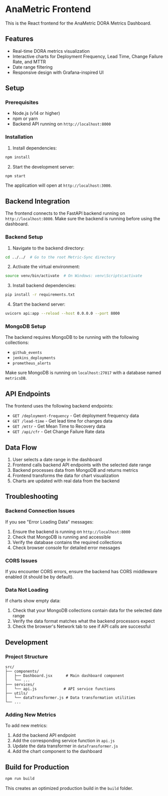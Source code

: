 # AnaMetric Frontend

This is the React frontend for the AnaMetric DORA Metrics Dashboard.

## Features

- Real-time DORA metrics visualization
- Interactive charts for Deployment Frequency, Lead Time, Change Failure Rate, and MTTR
- Date range filtering
- Responsive design with Grafana-inspired UI

## Setup

### Prerequisites

- Node.js (v14 or higher)
- npm or yarn
- Backend API running on `http://localhost:8000`

### Installation

1. Install dependencies:
```bash
npm install
```

2. Start the development server:
```bash
npm start
```

The application will open at `http://localhost:3000`.

## Backend Integration

The frontend connects to the FastAPI backend running on `http://localhost:8000`. Make sure the backend is running before using the dashboard.

### Backend Setup

1. Navigate to the backend directory:
```bash
cd ../../  # Go to the root Metric-Sync directory
```

2. Activate the virtual environment:
```bash
source venv/bin/activate  # On Windows: venv\Scripts\activate
```

3. Install backend dependencies:
```bash
pip install -r requirements.txt
```

4. Start the backend server:
```bash
uvicorn api:app --reload --host 0.0.0.0 --port 8000
```

### MongoDB Setup

The backend requires MongoDB to be running with the following collections:
- `github_events`
- `jenkins_deployments` 
- `prometheus_alerts`

Make sure MongoDB is running on `localhost:27017` with a database named `metricsDB`.

## API Endpoints

The frontend uses the following backend endpoints:

- `GET /deployment-frequency` - Get deployment frequency data
- `GET /lead-time` - Get lead time for changes data
- `GET /mttr` - Get Mean Time to Recovery data
- `GET /api/cfr` - Get Change Failure Rate data

## Data Flow

1. User selects a date range in the dashboard
2. Frontend calls backend API endpoints with the selected date range
3. Backend processes data from MongoDB and returns metrics
4. Frontend transforms the data for chart visualization
5. Charts are updated with real data from the backend

## Troubleshooting

### Backend Connection Issues

If you see "Error Loading Data" messages:

1. Ensure the backend is running on `http://localhost:8000`
2. Check that MongoDB is running and accessible
3. Verify the database contains the required collections
4. Check browser console for detailed error messages

### CORS Issues

If you encounter CORS errors, ensure the backend has CORS middleware enabled (it should be by default).

### Data Not Loading

If charts show empty data:

1. Check that your MongoDB collections contain data for the selected date range
2. Verify the data format matches what the backend processors expect
3. Check the browser's Network tab to see if API calls are successful

## Development

### Project Structure

```
src/
├── components/
│   ├── Dashboard.jsx      # Main dashboard component
│   └── ...
├── services/
│   └── api.js            # API service functions
├── utils/
│   └── dataTransformer.js # Data transformation utilities
└── ...
```

### Adding New Metrics

To add new metrics:

1. Add the backend API endpoint
2. Add the corresponding service function in `api.js`
3. Update the data transformer in `dataTransformer.js`
4. Add the chart component to the dashboard

## Build for Production

```bash
npm run build
```

This creates an optimized production build in the `build` folder.
